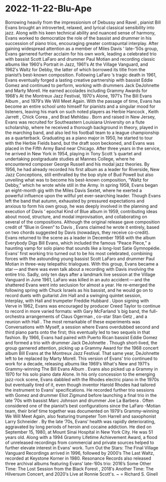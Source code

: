 # 2022-11-22-Blu-Ape

Borrowing heavily from the impressionism of Debussy and Ravel , pianist Bill Evans brought an introverted, relaxed, and lyrical classical sensibility into jazz. Along with his keen technical ability and nuanced sense of harmony, Evans worked to democratize the role of the bassist and drummer in his succession of piano trios, encouraging greater contrapuntal interplay. After gaining widespread attention as a member of Miles Davis ’ late-’50s group, Evans garnered further acclaim for his own work, leading a celebrated trio with bassist Scott LaFaro and drummer Paul Motian and recording classic albums like 1960′s Portrait in Jazz, 1961′s At the Village Vanguard, and 1962′s Waltz for Debby, the latter of which borrowed its title from the pianist’s best-known composition. Following LaFaro ’s tragic death in 1961, Evans eventually forged a lasting creative partnership with bassist Eddie Gomez and continued to perform, working with drummers Jack DeJohnette and Marty Morell. He earned accolades including Grammy Awards for 1968′s At the Montreux Jazz Festival, 1970′s Alone, 1971′s The Bill Evans Album , and 1979′s We Will Meet Again. With the passage of time, Evans has become an entire school unto himself for pianists and a singular mood for listeners, leaving his mark on such noted players as Herbie Hancock , Keith Jarrett , Chick Corea , and Brad Mehldau . Born and raised in New Jersey, Evans was recruited for Southeastern Louisiana University on a flute scholarship, where he received a thorough background in theory, played in the marching band, and also led his football team to a league championship as a quarterback. Graduating as a piano major in 1950, he started to tour with the Herbie Fields band, but the draft soon beckoned, and Evans was placed in the Fifth Army Band near Chicago. After three years in the service, he arrived in New York in 1954, playing in Tony Scott ’s quartet and undertaking postgraduate studies at Mannes College, where he encountered composer George Russell and his modal jazz theories. By 1956, he had already recorded his first album as a leader for Riverside, New Jazz Conceptions, still enthralled by the bop style of Bud Powell but also unveiling what was to become his best-known composition, “Waltz for Debby,” which he wrote while still in the Army. In spring 1958, Evans began an eight-month gig with the Miles Davis Sextet, where he exerted a powerful influence upon the willful yet ever-searching leader. Though Evans left the band that autumn, exhausted by pressured expectations and anxious to form his own group, he was deeply involved in the planning and execution of Davis ’ epochal Kind of Blue album in 1959, contributing ideas about mood, structure, and modal improvisation, and collaborating on several of the compositions. Although the original release gave composition credit of “Blue in Green” to Davis , Evans claimed he wrote it entirely, based on two chords suggested by Davis (nowadays, they receive co-credit). Evans returned to the scene as a leader in December 1958 with the album Everybody Digs Bill Evans, which included the famous “Peace Piece,” a haunting vamp for solo piano that sounds like a long-lost Satie Gymnopédie. Evans’ first working trio turned out to be his most celebrated, combining forces with the astounding young bassist Scott LaFaro and drummer Paul Motian in three-way telepathic trialogues. With this group, Evans became a star — and there was even talk about a recording with Davis involving the entire trio. Sadly, only ten days after a landmark live session at the Village Vanguard in June 1961, LaFaro was killed in an auto accident — and the shattered Evans went into seclusion for almost a year. He re-emerged the following spring with Chuck Israels as his bassist, and he would go on to record duets with guitarist Jim Hall and a swinging quintet session, Interplay, with Hall and trumpeter Freddie Hubbard . Upon signing with Verve in 1962, Evans was encouraged by producer Creed Taylor to continue to record in more varied formats: with Gary McFarland ’s big band, the full-orchestra arrangements of Claus Ogerman , co-star Stan Getz , and a reunion with Hall . The most remarkable of these experiments was Conversations with Myself, a session where Evans overdubbed second and third piano parts onto the first; this eventually led to two sequels in that fashion. By 1966, Evans had paired with Puerto Rican bassist Eddie Gomez and formed a trio with drummer Jack DeJohnette . Though short-lived, the group garnered attention, picking up a Grammy Award for the 1968 concert album Bill Evans at the Montreux Jazz Festival. That same year, DeJohnette left to be replaced by Marty Morell. This version of Evans’ trio continued to work for a decade, releasing albums like 1969′s What's New and 1971′s Grammy-winning The Bill Evans Album . Evans also picked up a Grammy in 1970 for his solo piano date Alone. In his only concession to the emerging jazz-rock scene, Evans dabbled with the Rhodes electric piano in the 1970s but eventually tired of it, even though inventor Harold Rhodes had tailored the instrument to Evans’ specifications. He recorded further trio sessions with Gomez and drummer Eliot Zigmund before launching a final trio in the late ’70s with bassist Marc Johnson and drummer Joe La Barbera . Often considered one of the pianist’s best configurations since the LaFaro -Motian team, their brief time together was documented on 1979′s Grammy-winning We Will Meet Again, also featuring trumpeter Tom Harrell and saxophonist Larry Schneider . By the late ’70s, Evans’ health was rapidly deteriorating, aggravated by long periods of heroin and cocaine addiction. He died on September 15, 1980, at Mount Sinai Hospital in New York City. He was 51 years old. Along with a 1994 Grammy Lifetime Achievement Award, a flood of unreleased recordings from commercial and private sources helped to further elevate interest in Evans’ work. Turn Out the Stars: The Final Village Vanguard Recordings arrived in 1996, followed by 2000′s The Last Waltz, recorded at Keystone Korner in 1980. Resonance Records also released three archival albums featuring Evans’ late-’60s trio: 2016’s Some Other Time: The Lost Session from the Black Forest , 2018′s Another Time: The Hilversum Concert, and 2020′s Live at Ronnie Scott's. ~ =  Richard S. Ginell
